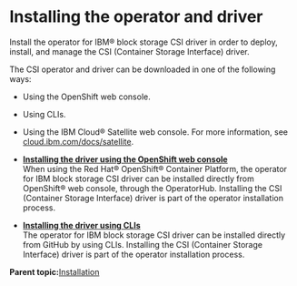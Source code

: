 # Installing the operator and driver

Install the operator for IBM® block storage CSI driver in order to deploy, install, and manage the CSI \(Container Storage Interface\) driver.

The CSI operator and driver can be downloaded in one of the following ways:

-   Using the OpenShift web console.
-   Using CLIs.
-   Using the IBM Cloud® Satellite web console. For more information, see [cloud.ibm.com/docs/satellite](https://cloud.ibm.com/docs/satellite).

-   **[Installing the driver using the OpenShift web console](csi_ug_install_operator_openshift.md)**  
When using the Red Hat® OpenShift® Container Platform, the operator for IBM block storage CSI driver can be installed directly from OpenShift® web console, through the OperatorHub. Installing the CSI \(Container Storage Interface\) driver is part of the operator installation process.
-   **[Installing the driver using CLIs](csi_ug_install_operator_github.md)**  
The operator for IBM block storage CSI driver can be installed directly from GitHub by using CLIs. Installing the CSI \(Container Storage Interface\) driver is part of the operator installation process.

**Parent topic:**[Installation](csi_ug_install_intro.md)

